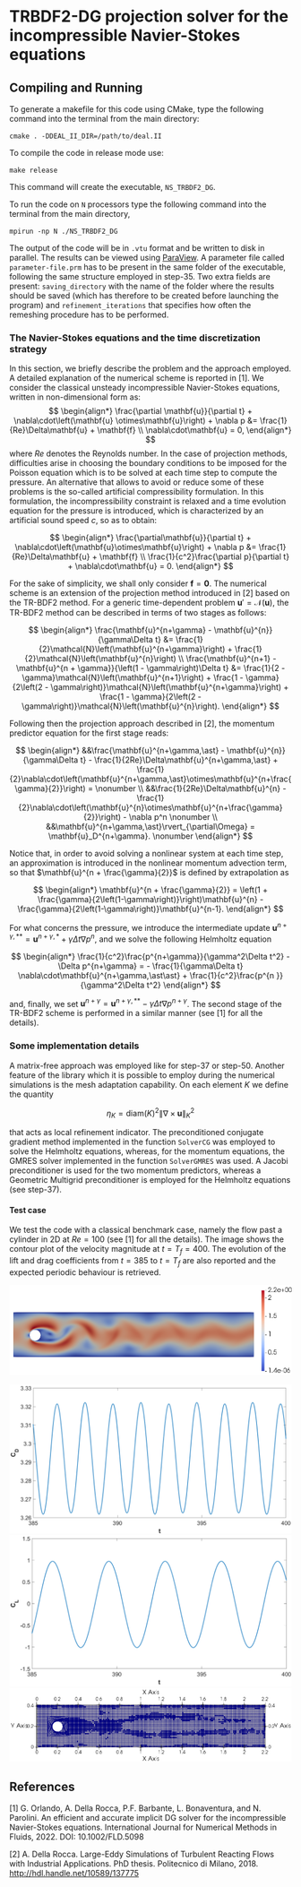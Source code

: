# TRBDF2-DG projection solver for the incompressible Navier-Stokes equations

## Compiling and Running
To generate a makefile for this code using CMake, type the following command into the terminal from the main directory:

	cmake . -DDEAL_II_DIR=/path/to/deal.II

To compile the code in release mode use:

	make release

This command will create the executable, <code>NS_TRBDF2_DG</code>.

To run the code on <code>N</code> processors type the following command into the terminal from the main directory,

	mpirun -np N ./NS_TRBDF2_DG

The output of the code will be in <code>.vtu</code> format and be written to disk in parallel. The results can be viewed using <a href="http://www.paraview.org/">ParaView</a>. A parameter file called <code>parameter-file.prm</code> has to be present in
the same folder of the executable, following the same structure employed in step-35. Two extra fields are present: <code>saving_directory</code> with the name of the folder where the results should be saved (which has therefore to be created before launching the program) and <code>refinement_iterations</code> that specifies how often the remeshing procedure has to be performed.


### The Navier-Stokes equations and the time discretization strategy ###

In this section, we briefly describe the problem and the approach employed. A detailed explanation of the numerical scheme is reported in [1]. We consider the classical unsteady incompressible Navier-Stokes equations, written in non-dimensional form as:
$$
\begin{align*}
\frac{\partial \mathbf{u}}{\partial t} + \nabla\cdot\left(\mathbf{u} \otimes\mathbf{u}\right) + \nabla p &= \frac{1}{Re}\Delta\mathbf{u} + \mathbf{f} \\
\nabla\cdot\mathbf{u} = 0,
\end{align*}
$$
where $Re$ denotes the Reynolds number. In the case of projection methods, difficulties arise in choosing the boundary conditions to be imposed for the Poisson equation which is to be solved at each time step to compute the pressure. An alternative that allows to avoid or reduce some of these problems is the so-called artificial compressibility formulation. In this formulation, the incompressibility constraint is relaxed and a time evolution equation for the pressure is introduced, which is characterized by an artificial sound speed $c$, so as to obtain:

$$
\begin{align*}
\frac{\partial\mathbf{u}}{\partial t} + \nabla\cdot\left(\mathbf{u}\otimes\mathbf{u}\right) + \nabla p &= \frac{1}{Re}\Delta\mathbf{u} + \mathbf{f} \\
\frac{1}{c^2}\frac{\partial p}{\partial t} + \nabla\cdot\mathbf{u} = 0.
\end{align*}
$$

For the sake of simplicity, we shall only consider $\mathbf{f} =
\mathbf{0}$. The numerical scheme is an extension of the projection
method introduced in [2] based on the TR-BDF2 method. For a generic
time-dependent problem $\mathbf{u}' = \mathcal{N}(\mathbf{u})$, the TR-BDF2 method can be described in terms of two stages as follows:

$$
\begin{align*}
\frac{\mathbf{u}^{n+\gamma} - \mathbf{u}^{n}}{\gamma\Delta t} &= \frac{1}{2}\mathcal{N}\left(\mathbf{u}^{n+\gamma}\right) + \frac{1}{2}\mathcal{N}\left(\mathbf{u}^{n}\right) \\
\frac{\mathbf{u}^{n+1} - \mathbf{u}^{n + \gamma}}{\left(1 - \gamma\right)\Delta t} &= \frac{1}{2 - \gamma}\mathcal{N}\left(\mathbf{u}^{n+1}\right) + \frac{1 - \gamma}{2\left(2 - \gamma\right)}\mathcal{N}\left(\mathbf{u}^{n+\gamma}\right) + \frac{1 - \gamma}{2\left(2 - \gamma\right)}\mathcal{N}\left(\mathbf{u}^{n}\right).
\end{align*}
$$

Following then the projection approach described in [2], the momentum predictor equation for the first stage reads:

$$
\begin{align*}
&&\frac{\mathbf{u}^{n+\gamma,\ast} - \mathbf{u}^{n}}{\gamma\Delta t} - \frac{1}{2Re}\Delta\mathbf{u}^{n+\gamma,\ast} + \frac{1}{2}\nabla\cdot\left(\mathbf{u}^{n+\gamma,\ast}\otimes\mathbf{u}^{n+\frac{\gamma}{2}}\right) = \nonumber \\
&&\frac{1}{2Re}\Delta\mathbf{u}^{n} - \frac{1}{2}\nabla\cdot\left(\mathbf{u}^{n}\otimes\mathbf{u}^{n+\frac{\gamma}{2}}\right) - \nabla p^n \nonumber \\
&&\mathbf{u}^{n+\gamma,\ast}\rvert_{\partial\Omega} = \mathbf{u}_D^{n+\gamma}. \nonumber
\end{align*}
$$

Notice that, in order to avoid solving a nonlinear system at each time step, an approximation is introduced in the nonlinear momentum advection term, so that $\mathbf{u}^{n + \frac{\gamma}{2}}$ is defined by extrapolation as

$$
\begin{align*}
\mathbf{u}^{n + \frac{\gamma}{2}} = \left(1 + \frac{\gamma}{2\left(1-\gamma\right)}\right)\mathbf{u}^{n} - \frac{\gamma}{2\left(1-\gamma\right)}\mathbf{u}^{n-1}.
\end{align*}
$$

For what concerns the pressure, we introduce the intermediate update
$\mathbf{u}^{n+\gamma,\ast\ast} = \mathbf{u}^{n+\gamma,\ast} + \gamma\Delta t\nabla  p^{n}$, and we solve the following Helmholtz equation

$$
\begin{align*}
\frac{1}{c^2}\frac{p^{n+\gamma}}{\gamma^2\Delta t^2} -\Delta p^{n+\gamma} = - \frac{1}{\gamma\Delta t} \nabla\cdot\mathbf{u}^{n+\gamma,\ast\ast}  + \frac{1}{c^2}\frac{p^{n }}{\gamma^2\Delta t^2}
\end{align*}
$$

and, finally, we set $\mathbf{u}^{n+\gamma} = \mathbf{u}^{n+\gamma,\ast\ast} - \gamma\Delta t\nabla  p^{n+\gamma}$.
The second stage of the TR-BDF2 scheme is performed in a similar manner (see [1] for all the details).

### Some implementation details ###

A matrix-free approach was employed like for step-37 or step-50. Another feature of the library which it is possible to employ during the numerical simulations is the mesh adaptation capability. On each element $K$ we define the quantity

$$
\eta_K = \text{diam}(K)^2\left\|\nabla \times \mathbf{u}\right\|^2_K
$$

that acts as local refinement indicator. The preconditioned conjugate gradient method implemented in the function <code>SolverCG</code> was employed to solve the Helmholtz equations, whereas, for the momentum equations, the GMRES solver
implemented in the function <code>SolverGMRES</code> was used.
A Jacobi preconditioner is used for the two momentum predictors, whereas a Geometric Multigrid preconditioner is employed for the Helmholtz equations (see step-37).

#### Test case ####

We test the code with a classical benchmark case, namely the flow past a cylinder in 2D at $Re = 100$ (see [1] for all the details). The image shows the contour plot of the velocity magnitude at $t = T_{f} = 400$. The evolution of the lift and drag coefficients from $t = 385$ to $t = T_{f}$ are also reported and the expected periodic behaviour is retrieved.

![contour](./doc/velocity_magnitude.png)

![drag](./doc/drag.png) ![lift](./doc/lift.png)
![adaptive grid](./doc/adaptive_mesh.png)

## References ##

[1] G. Orlando, A. Della Rocca, P.F. Barbante, L. Bonaventura, and
N. Parolini. An efficient and accurate implicit DG solver for the incompressible Navier-Stokes equations. International Journal for Numerical Methods in Fluids, 2022. DOI: 10.1002/FLD.5098

[2] A. Della Rocca. Large-Eddy Simulations of Turbulent Reacting Flows with Industrial Applications. PhD thesis. Politecnico di Milano, 2018. http://hdl.handle.net/10589/137775
